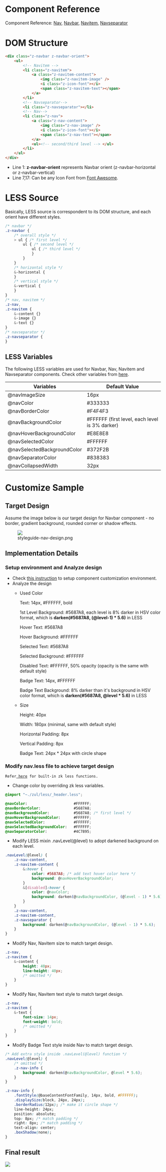 # Component Reference

Component Reference: [
Nav](ZK_Component_Reference/Essential_Components/Nav), [
Navbar](ZK_Component_Reference/Essential_Components/Nav/Navbar),
[
Navitem](ZK_Component_Reference/Essential_Components/Nav/Navitem),
[
Navseparator](ZK_Component_Reference/Essential_Components/Nav/Navseparator)

# DOM Structure

``` html
<div class="z-navbar z-navbar-orient">
    <ul>
        <!-- Navitem -->
        <li class="z-navitem">
            <a class="z-navitem-content">
                <img class="z-navitem-image" />
                <i class="z-icon-font"></i>
                <span class="z-navitem-text"></span>
            </a>
        </li>
        <!-- Navseparator-->
        <li class="z-navseparator"></li>
        <!-- Nav-->
        <li class="z-nav">
            <a class="z-nav-content">
                <img class="z-nav-image" />
                <i class="z-icon-font"></i>
                <span class="z-nav-text"></span>
            </a>
            <ul><!-- second/third level --> </ul>
        </li>
    </ul>
</div>
```

- Line 1: **z-navbar-orient** represents Navbar orient
  (z-navbar-horizontal or z-navbar-vertical)
- Line 7,17: Can be any Icon Font from [Font
  Awesome](http://fortawesome.github.io/Font-Awesome/icons/).

# LESS Source

Basically, LESS source is correspondent to its DOM structure, and each
orient have different styles.

``` css
/* navbar */
.z-navbar {
    /* overall style */
    > ul { /* first level */
        ul { /* second level */
            ul { /* third level */
            }
        }
    }
    /* horizontal style */
    &-horizontal {
    }
    /* vertical style */
    &-vertical {
    }
}
/* nav, navitem */
.z-nav,
.z-navitem {
    &-content {}
    &-image {}
    &-text {}
}
/* navseparator */
.z-navseparator {
}
```

## LESS Variables

The following LESS variables are used for Navbar, Nav, Navitem and
Navseparator components. Check other variables from [
here](ZK_Style_Customization_Guide/Integrate_with_LESS/How_ZK_works_with_LESS/ZK_LESS_Variables).

| Variables                   | Default Value                                   |
|-----------------------------|-------------------------------------------------|
| @navImageSize               | 16px                                            |
| @navColor                   | \#333333                                        |
| @navBorderColor             | \#F4F4F3                                        |
| @navBackgroundColor         | \#FFFFFF (first level, each level is 3% darker) |
| @navHoverBackgroundColor    | \#E8E8E8                                        |
| @navSelectedColor           | \#FFFFFF                                        |
| @navSelectedBackgroundColor | \#372F2B                                        |
| @navSeparatorColor          | \#838383                                        |
| @navCollapsedWidth          | 32px                                            |

# Customize Sample

## Target Design

Assume the image below is our target design for Navbar component - no
border, gradient background, rounded corner or shadow effects.

<figure>
<img src="images/styleguide-nav-design.png
title="styleguide-nav-design.png" />
<figcaption>styleguide-nav-design.png</figcaption>
</figure>

## Implementation Details

### Setup environment and Analyze design

- Check [ this
  instruction](ZK_Style_Customization_Guide/Look_and_Feel_Customization/Customize_Component)
  to setup component customization environment.
- Analyze the design
  - Used Color
      
    Text: 14px, \#FFFFFF, bold

    1st Level Background: \#5687A8, each level is 8% darker in HSV color
    format, which is **darken(#5687A8, (@level-1) \* 5.6)** in LESS

    Hover Text: \#5687A8

    Hover Background: \#FFFFFF

    Selected Text: \#5687A8

    Selected Background: \#FFFFFF

    Disabled Text: \#FFFFFF, 50% opacity (opacity is the same with
    default style)

    Badge Text: 14px, \#FFFFFF

    Badge Text Background: 8% darker than it's background in HSV color
    format, which is **darken(#5687A8, @level \* 5.6)** in LESS
  - Size
      
    Height: 40px

    Width: 180px (minimal, same with default style)

    Horizontal Padding: 8px

    Vertical Padding: 8px

    Badge Text: 24px \* 24px with circle shape

### Modify nav.less file to achieve target design

`Refer`[` here`](ZK_Style_Customization_Guide/Integrate_with_LESS/How_ZK_works_with_LESS/ZK_LESS_Functions)` for built-in zk less functions.`

- Change color by overriding zk less variables.

``` css
@import "~./zul/less/_header.less";

@navColor:                     #FFFFFF;
@navBorderColor:               #5687A8;
@navBackgroundColor:           #5687A8; /* first level */
@navHoverBackgroundColor:      #FFFFFF;
@navSelectedColor:             #FFFFFF;
@navSelectedBackgroundColor:   #FFFFFF;
@navSeparatorColor:            #4C7895;
```

- Modify LESS mixin .navLevel(@level) to adopt darkened background on
  each level.

``` css
.navLevel(@level) {
    .z-nav-content,
    .z-navitem-content {
        &:hover {
            color: #5687A8; /* add text hover color here */
            background: @navHoverBackgroundColor;
        }
        &[disabled]:hover {
            color: @navColor;
            background: darken(@navBackgroundColor, (@level - 1) * 5.6);
        }
    }
    .z-nav-content,
    .z-navitem-content,
    .z-navseparator {
        background: darken(@navBackgroundColor, (@level - 1) * 5.6);
    }
}
```

- Modify Nav, Navitem size to match target design.

``` css
.z-nav,
.z-navitem {
    &-content {
        height: 40px;
        line-height: 40px;
        /* omitted */
    }
}
```

- Modify Nav, Navitem text style to match target design.

``` css
.z-nav,
.z-navitem {
    &-text {
        font-size: 14px;
        font-weight: bold;
        /* omitted */
    }
}
```

- Modify Badge Text style inside Nav to match target design.

``` css
/* Add extra style inside .navLevel(@level) function */
.navLevel(@level) {
    /* omitted */
    .z-nav-info {
        background: darken(@navBackgroundColor, @level * 5.6);
    }
}

.z-nav-info {
    .fontStyle(@baseContentFontFamily, 14px, bold, #FFFFFF);
    .displaySize(block, 24px, 24px);
    .borderRadius(12px); /* make it circle shape */
    line-height: 24px;
    position: absolute;
    top: 8px; /* match padding */
    right: 8px; /* match padding */
    text-align: center;
    .boxShadow(none);
}
```

## Final result

![](images/styleguide-nav.png)


